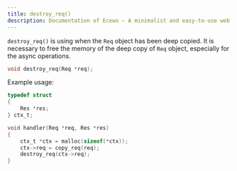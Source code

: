 ```yaml
---
title: destroy_req()
description: Documentation of Ecewo — A minimalist and easy-to-use web framework for C
---
```


`destroy_req()` is using when the `Req` object has been deep copied. It is necessary to free the memory of the deep copy of `Req` object, especially for the async operations.

```c
void destroy_req(Req *req);
```

Example usage:

```c
typedef struct
{
    Res *res;
} ctx_t;

void handler(Req *req, Res *res)
{
    ctx_t *ctx = malloc(sizeof(*ctx));
    ctx->req = copy_req(req);
    destroy_req(ctx->req);
}
```
